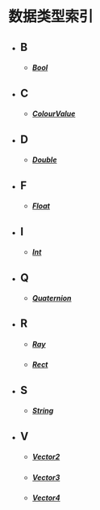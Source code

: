 # 数据类型索引

- ## B
    - ##### [Bool](/Api/DataType/Bool.md)

- ## C
    - ##### [ColourValue](/Api/DataType/ColourValue.md)

- ## D
    - ##### [Double](/Api/DataType/Double.md)

- ## F
    - ##### [Float](/Api/DataType/Float.md)

- ## I
    - ##### [Int](/Api/DataType/Int.md)

- ## Q
    - ##### [Quaternion](/Api/DataType/Quaternion.md)

- ## R
    - ##### [Ray](/Api/DataType/Ray.md)
    - ##### [Rect](/Api/DataType/Rect.md)

- ## S
    - ##### [String](/Api/DataType/String.md)

- ## V
    - ##### [Vector2](/Api/DataType/Vector2.md)
    - ##### [Vector3](/Api/DataType/Vector3.md)
    - ##### [Vector4](/Api/DataType/Vector4.md)
